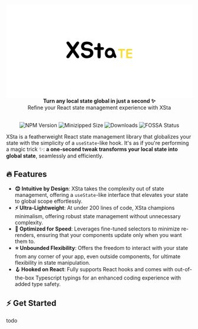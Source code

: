 <div align="center">

<svg width="512" height="256" viewBox="0 0 512 256" fill="none" xmlns="http://www.w3.org/2000/svg">
<rect width="512" height="256" fill="white"/>
<path d="M200.056 141.112C200.525 141.965 200.717 142.712 200.632 143.352C200.589 143.992 200.525 144.525 200.44 144.952C200.312 145.421 199.992 145.827 199.48 146.168C199.011 146.467 198.477 146.701 197.88 146.872C197.112 147.085 196.472 147.128 195.96 147C195.32 146.872 194.787 146.659 194.36 146.36C194.104 146.147 193.869 145.955 193.656 145.784C193.443 145.571 193.229 145.379 193.016 145.208C192.803 144.995 192.611 144.803 192.44 144.632C192.269 144.461 192.141 144.291 192.056 144.12C191.971 143.949 191.885 143.843 191.8 143.8C191.757 143.715 191.715 143.651 191.672 143.608L183.16 131.32L174.712 143.608C174.669 143.651 174.605 143.715 174.52 143.8C174.477 143.843 174.392 143.949 174.264 144.12C174.179 144.291 174.051 144.461 173.88 144.632C173.752 144.803 173.603 144.995 173.432 145.208C173.219 145.379 172.984 145.571 172.728 145.784C172.472 145.955 172.237 146.147 172.024 146.36C171.768 146.531 171.491 146.659 171.192 146.744C170.936 146.829 170.68 146.915 170.424 147C169.869 147.128 169.272 147.085 168.632 146.872C167.309 146.573 166.392 145.933 165.88 144.952C165.624 144.44 165.517 143.907 165.56 143.352C165.603 142.755 165.731 142.157 165.944 141.56C166.2 140.963 166.477 140.387 166.776 139.832C167.117 139.277 167.459 138.744 167.8 138.232C167.971 138.019 168.12 137.827 168.248 137.656C168.419 137.485 168.589 137.293 168.76 137.08C169.315 136.355 169.848 135.629 170.36 134.904C170.872 134.136 171.427 133.325 172.024 132.472L177.976 123.832L169.208 111.16L168.44 110.072C168.269 109.816 168.099 109.581 167.928 109.368C167.757 109.155 167.587 108.899 167.416 108.6C167.245 108.387 167.075 108.152 166.904 107.896C166.733 107.64 166.584 107.341 166.456 107C166.328 106.744 166.2 106.509 166.072 106.296C165.987 106.04 165.901 105.741 165.816 105.4C165.688 104.888 165.645 104.419 165.688 103.992C165.816 103.437 166.093 102.968 166.52 102.584C166.691 102.371 166.883 102.2 167.096 102.072C167.352 101.944 167.587 101.816 167.8 101.688C168.227 101.517 168.611 101.389 168.952 101.304C169.293 101.219 169.656 101.176 170.04 101.176C170.808 101.219 171.533 101.496 172.216 102.008C173.069 102.563 173.837 103.245 174.52 104.056C174.819 104.525 175.117 104.973 175.416 105.4C175.715 105.784 176.035 106.189 176.376 106.616L176.44 106.872C177.507 108.28 178.467 109.645 179.32 110.968C180.216 112.248 181.197 113.613 182.264 115.064C182.435 115.277 182.584 115.491 182.712 115.704C182.84 115.917 182.989 116.131 183.16 116.344C183.331 116.131 183.48 115.917 183.608 115.704C183.736 115.491 183.885 115.277 184.056 115.064C185.037 113.613 185.976 112.248 186.872 110.968C187.811 109.645 188.792 108.28 189.816 106.872L189.944 106.616C190.285 106.189 190.605 105.784 190.904 105.4C191.245 104.973 191.565 104.525 191.864 104.056C192.547 103.245 193.315 102.563 194.168 102.008C194.808 101.496 195.533 101.219 196.344 101.176C197.027 101.176 197.752 101.347 198.52 101.688C199.032 101.987 199.416 102.285 199.672 102.584C200.184 102.968 200.504 103.437 200.632 103.992C200.675 104.419 200.632 104.888 200.504 105.4C200.419 105.741 200.312 106.04 200.184 106.296C200.099 106.509 199.949 106.744 199.736 107C199.48 107.64 199.203 108.173 198.904 108.6C198.733 108.899 198.563 109.155 198.392 109.368C198.221 109.581 198.072 109.816 197.944 110.072L197.176 111.16L188.344 123.832L194.296 132.472L197.752 137.336C198.136 137.976 198.52 138.595 198.904 139.192C199.288 139.789 199.672 140.429 200.056 141.112ZM238.962 128.376C239.175 128.973 239.325 129.656 239.41 130.424C239.538 131.149 239.602 131.896 239.602 132.664C239.602 133.432 239.538 134.2 239.41 134.968C239.325 135.693 239.197 136.333 239.026 136.888C238.343 139.277 236.978 141.283 234.93 142.904C232.882 144.483 230.535 145.635 227.89 146.36C225.287 147.085 222.578 147.341 219.762 147.128C216.989 146.915 214.514 146.211 212.338 145.016C210.973 144.248 209.799 143.309 208.818 142.2C207.837 141.091 207.005 139.853 206.322 138.488C206.066 138.019 205.895 137.485 205.81 136.888C205.767 136.248 205.831 135.651 206.002 135.096C206.173 134.499 206.45 133.987 206.834 133.56C207.218 133.091 207.751 132.771 208.434 132.6C208.861 132.515 209.33 132.472 209.842 132.472C210.397 132.472 210.93 132.557 211.442 132.728C211.954 132.856 212.423 133.091 212.85 133.432C213.277 133.731 213.618 134.157 213.874 134.712C214.343 135.608 215.005 136.44 215.858 137.208C216.754 137.933 217.693 138.531 218.674 139C220.082 139.469 221.49 139.661 222.898 139.576C224.349 139.491 225.65 139.171 226.802 138.616C227.997 138.061 228.957 137.315 229.682 136.376C230.407 135.395 230.77 134.285 230.77 133.048C230.77 132.024 230.621 131.192 230.322 130.552C230.023 129.869 229.597 129.315 229.042 128.888C228.53 128.419 227.89 128.035 227.122 127.736C226.397 127.437 225.586 127.181 224.69 126.968C223.666 126.755 222.621 126.605 221.554 126.52C220.53 126.435 219.485 126.328 218.418 126.2C217.351 126.072 216.306 125.901 215.282 125.688C214.258 125.475 213.255 125.155 212.274 124.728C210.311 123.917 208.818 122.68 207.794 121.016C206.77 119.352 206.151 117.56 205.938 115.64C205.767 113.72 206.002 111.821 206.642 109.944C207.282 108.024 208.306 106.381 209.714 105.016C211.079 103.779 212.701 102.904 214.578 102.392C216.498 101.837 218.61 101.517 220.914 101.432C222.194 101.389 223.474 101.432 224.754 101.56C226.077 101.688 227.335 101.901 228.53 102.2C229.767 102.499 230.898 102.883 231.922 103.352C232.989 103.821 233.906 104.376 234.674 105.016C235.229 105.443 235.783 106.019 236.338 106.744C236.893 107.427 237.319 108.173 237.618 108.984C237.917 109.752 238.002 110.499 237.874 111.224C237.789 111.949 237.341 112.568 236.53 113.08C235.847 113.507 235.186 113.699 234.546 113.656C233.949 113.571 233.373 113.379 232.818 113.08C232.263 112.739 231.73 112.355 231.218 111.928C230.706 111.501 230.237 111.117 229.81 110.776C228.658 109.923 227.229 109.347 225.522 109.048C223.815 108.749 222.215 108.685 220.722 108.856C219.783 108.984 218.909 109.197 218.098 109.496C217.287 109.795 216.583 110.2 215.986 110.712C215.431 111.224 214.983 111.864 214.642 112.632C214.343 113.357 214.237 114.189 214.322 115.128C214.365 115.811 214.557 116.387 214.898 116.856C215.282 117.325 215.73 117.709 216.242 118.008C216.797 118.307 217.394 118.541 218.034 118.712C218.674 118.883 219.314 119.011 219.954 119.096C221.874 119.352 223.794 119.544 225.714 119.672C227.634 119.8 229.511 120.227 231.346 120.952C233.223 121.677 234.823 122.659 236.146 123.896C237.469 125.133 238.407 126.627 238.962 128.376ZM268.638 118.776C268.979 119.587 269.001 120.483 268.702 121.464C268.446 122.445 267.955 123.085 267.23 123.384C266.846 123.555 266.334 123.704 265.694 123.832C265.054 123.917 264.35 124.003 263.582 124.088C262.857 124.173 262.131 124.237 261.406 124.28C260.681 124.323 260.062 124.344 259.55 124.344C259.593 125.624 259.635 126.947 259.678 128.312C259.721 129.635 259.763 130.936 259.806 132.216C259.849 133.496 259.87 134.733 259.87 135.928C259.87 137.08 259.849 138.125 259.806 139.064C259.806 139.704 259.806 140.451 259.806 141.304C259.806 142.115 259.742 142.904 259.614 143.672C259.529 144.44 259.379 145.123 259.166 145.72C258.953 146.275 258.633 146.637 258.206 146.808C256.883 147.363 255.667 147.512 254.558 147.256C253.491 147.043 252.723 146.595 252.254 145.912C251.913 145.357 251.657 144.717 251.486 143.992C251.315 143.224 251.187 142.456 251.102 141.688C251.059 140.877 251.038 140.109 251.038 139.384C251.081 138.616 251.102 137.955 251.102 137.4C251.145 135.608 251.166 133.581 251.166 131.32C251.209 129.016 251.23 126.712 251.23 124.408H250.27C249.758 124.408 249.097 124.408 248.286 124.408C247.518 124.365 246.729 124.301 245.918 124.216C245.15 124.088 244.425 123.939 243.742 123.768C243.059 123.555 242.569 123.256 242.27 122.872C241.801 122.317 241.502 121.72 241.374 121.08C241.289 120.44 241.331 119.843 241.502 119.288C241.715 118.691 242.035 118.179 242.462 117.752C242.889 117.283 243.379 116.984 243.934 116.856C244.702 116.643 245.79 116.536 247.198 116.536C248.606 116.493 249.929 116.493 251.166 116.536C251.123 116.109 251.102 115.704 251.102 115.32C251.102 114.893 251.081 114.488 251.038 114.104C250.995 113.592 250.974 112.952 250.974 112.184C250.974 111.373 251.017 110.584 251.102 109.816C251.23 109.005 251.422 108.259 251.678 107.576C251.934 106.851 252.297 106.296 252.766 105.912C253.406 105.4 254.046 105.123 254.686 105.08C255.369 104.995 255.987 105.08 256.542 105.336C257.139 105.592 257.63 105.976 258.014 106.488C258.441 106.957 258.739 107.491 258.91 108.088C259.038 108.6 259.145 109.219 259.23 109.944C259.315 110.627 259.358 111.352 259.358 112.12C259.401 112.888 259.422 113.656 259.422 114.424C259.422 115.192 259.422 115.896 259.422 116.536H260.062C260.702 116.536 261.449 116.515 262.302 116.472C263.155 116.429 263.987 116.451 264.798 116.536C265.651 116.621 266.419 116.835 267.102 117.176C267.785 117.475 268.297 118.008 268.638 118.776ZM278.798 120.056C280.078 119.416 281.422 118.968 282.83 118.712C284.238 118.413 285.625 118.349 286.99 118.52C288.398 118.648 289.742 119.011 291.022 119.608C292.302 120.163 293.497 120.973 294.606 122.04C295.715 123.149 296.569 124.365 297.166 125.688C297.763 127.011 298.19 128.483 298.446 130.104C298.617 131.213 298.894 132.237 299.278 133.176C299.662 134.115 300.067 135.053 300.494 135.992C300.963 136.931 301.39 137.869 301.774 138.808C302.201 139.747 302.542 140.728 302.798 141.752C303.011 142.733 302.926 143.693 302.542 144.632C302.201 145.528 301.475 146.083 300.366 146.296C299.726 146.424 299.107 146.381 298.51 146.168C297.955 145.912 297.443 145.571 296.974 145.144C296.505 144.675 296.078 144.184 295.694 143.672C295.353 143.117 295.033 142.605 294.734 142.136C293.753 143.416 292.686 144.419 291.534 145.144C290.382 145.827 288.995 146.275 287.374 146.488C286.009 146.659 284.707 146.701 283.47 146.616C282.233 146.531 280.91 146.296 279.502 145.912C277.667 145.443 276.153 144.632 274.958 143.48C273.806 142.285 272.91 140.92 272.27 139.384C271.673 137.805 271.353 136.12 271.31 134.328C271.267 132.536 271.481 130.765 271.95 129.016C272.547 126.712 273.443 124.835 274.638 123.384C275.833 121.933 277.219 120.824 278.798 120.056ZM280.398 127.544C279.801 128.141 279.331 128.845 278.99 129.656C278.649 130.467 278.435 131.32 278.35 132.216C278.307 133.112 278.393 134.008 278.606 134.904C278.819 135.8 279.161 136.589 279.63 137.272C280.057 137.869 280.782 138.381 281.806 138.808C282.83 139.192 283.897 139.427 285.006 139.512C286.286 139.597 287.395 139.256 288.334 138.488C289.315 137.72 290.041 136.76 290.51 135.608C291.022 134.413 291.257 133.155 291.214 131.832C291.171 130.467 290.809 129.229 290.126 128.12C289.614 127.309 288.931 126.712 288.078 126.328C287.267 125.944 286.393 125.752 285.454 125.752C284.515 125.709 283.577 125.859 282.638 126.2C281.742 126.499 280.995 126.947 280.398 127.544Z" fill="black"/>
<path d="M326.875 122.628C327.139 122.94 327.271 123.264 327.271 123.6C327.271 123.744 327.259 123.9 327.235 124.068C327.235 124.212 327.223 124.344 327.199 124.464C327.127 124.728 326.971 124.98 326.73 125.22C326.539 125.364 326.275 125.472 325.939 125.544C325.771 125.592 325.603 125.628 325.435 125.652C325.267 125.676 325.087 125.712 324.895 125.76C324.727 125.784 324.559 125.796 324.391 125.796C324.223 125.796 324.043 125.796 323.851 125.796H322.015C321.583 125.82 321.151 125.832 320.719 125.832C320.311 125.832 319.903 125.832 319.495 125.832C319.519 126.576 319.531 127.38 319.531 128.244C319.531 129.084 319.519 130.068 319.495 131.196C319.495 132.324 319.483 133.632 319.459 135.12C319.459 136.608 319.459 138.336 319.459 140.304V143.04C319.459 143.28 319.471 143.46 319.495 143.58C319.495 143.676 319.495 143.772 319.495 143.868C319.495 143.94 319.483 144.036 319.459 144.156C319.411 144.372 319.375 144.624 319.351 144.912C319.351 145.032 319.339 145.152 319.315 145.272C319.291 145.368 319.255 145.476 319.207 145.596C319.111 145.692 319.063 145.764 319.063 145.812L318.955 146.028C318.835 146.268 318.607 146.496 318.271 146.712C317.743 146.976 317.155 147.036 316.507 146.892C316.099 146.844 315.787 146.736 315.571 146.568C315.355 146.352 315.199 146.136 315.103 145.92C314.959 145.656 314.875 145.404 314.851 145.164C314.779 144.948 314.743 144.72 314.743 144.48V125.976C314.599 125.976 314.299 125.976 313.843 125.976C313.387 125.976 312.895 125.976 312.367 125.976C311.863 125.952 311.383 125.928 310.927 125.904C310.471 125.88 310.159 125.856 309.991 125.832C309.847 125.808 309.619 125.772 309.307 125.724C309.019 125.676 308.779 125.628 308.587 125.58C308.083 125.436 307.687 125.208 307.399 124.896C307.135 124.584 307.003 124.236 307.003 123.852C307.003 123.708 307.003 123.564 307.003 123.42C307.003 123.276 307.027 123.144 307.075 123.024C307.147 122.736 307.339 122.496 307.651 122.304C307.747 122.232 307.891 122.148 308.083 122.052C308.299 121.932 308.503 121.848 308.695 121.8C308.983 121.704 309.343 121.632 309.775 121.584C309.967 121.56 310.159 121.548 310.351 121.548C310.543 121.548 310.747 121.548 310.963 121.548C311.803 121.548 312.595 121.548 313.339 121.548C314.107 121.548 314.911 121.536 315.751 121.512C317.143 121.488 318.523 121.488 319.891 121.512C321.283 121.512 322.663 121.536 324.031 121.584C324.343 121.608 324.643 121.644 324.931 121.692C325.219 121.74 325.507 121.824 325.795 121.944C326.011 122.016 326.215 122.112 326.407 122.232C326.599 122.328 326.755 122.46 326.875 122.628ZM335.067 125.832L334.995 131.484H336.435C337.419 131.46 338.295 131.448 339.063 131.448C339.831 131.448 340.683 131.46 341.619 131.484H341.799C342.087 131.484 342.363 131.496 342.627 131.52C342.915 131.52 343.191 131.52 343.455 131.52C343.743 131.544 344.019 131.592 344.283 131.664C344.547 131.712 344.811 131.772 345.075 131.844C345.483 131.988 345.819 132.204 346.083 132.492C346.323 132.804 346.443 133.152 346.443 133.536C346.443 133.656 346.443 133.8 346.443 133.968C346.443 134.112 346.419 134.244 346.371 134.364C346.323 134.628 346.167 134.868 345.903 135.084C345.783 135.252 345.555 135.372 345.219 135.444C344.907 135.54 344.595 135.6 344.283 135.624C343.947 135.696 343.611 135.732 343.275 135.732H341.583L334.923 135.768L334.851 142.824L342.015 142.896H343.707C343.899 142.896 344.079 142.896 344.247 142.896C344.415 142.896 344.571 142.908 344.715 142.932C344.907 142.98 345.075 143.016 345.219 143.04C345.387 143.04 345.543 143.064 345.687 143.112C345.975 143.208 346.215 143.34 346.407 143.508C346.647 143.748 346.803 144 346.875 144.264C346.899 144.384 346.911 144.516 346.911 144.66C346.935 144.78 346.935 144.912 346.911 145.056C346.911 145.44 346.791 145.788 346.551 146.1C346.263 146.436 345.927 146.652 345.543 146.748C345.039 146.964 344.487 147.072 343.887 147.072C343.623 147.096 343.347 147.108 343.059 147.108C342.771 147.108 342.495 147.12 342.231 147.144H342.015C340.143 147.192 338.199 147.192 336.183 147.144C335.703 147.144 335.319 147.132 335.031 147.108C334.743 147.108 334.479 147.108 334.239 147.108C334.023 147.108 333.795 147.108 333.555 147.108C333.315 147.108 333.003 147.108 332.619 147.108C332.067 147.156 331.611 147.06 331.251 146.82C330.987 146.652 330.783 146.424 330.639 146.136C330.567 146.064 330.531 145.992 330.531 145.92C330.507 145.872 330.483 145.836 330.459 145.812C330.435 145.788 330.411 145.752 330.387 145.704C330.339 145.584 330.303 145.464 330.279 145.344C330.255 145.2 330.243 145.068 330.243 144.948C330.219 144.828 330.195 144.708 330.171 144.588C330.171 144.468 330.159 144.348 330.135 144.228V143.652C330.135 143.556 330.135 143.46 330.135 143.364C330.159 143.268 330.171 143.172 330.171 143.076V140.268L330.243 135.084V130.296C330.243 129.432 330.243 128.664 330.243 127.992C330.267 127.32 330.291 126.588 330.315 125.796V125.616C330.339 125.352 330.351 125.112 330.351 124.896C330.375 124.656 330.387 124.416 330.387 124.176C330.411 123.696 330.543 123.228 330.783 122.772C330.879 122.58 330.975 122.412 331.071 122.268C331.191 122.124 331.347 122.004 331.539 121.908C331.899 121.692 332.271 121.584 332.655 121.584C332.847 121.584 332.991 121.596 333.087 121.62V121.584C333.519 121.584 333.867 121.584 334.131 121.584C334.395 121.584 334.647 121.584 334.887 121.584C335.151 121.584 335.427 121.584 335.715 121.584C336.003 121.56 336.399 121.548 336.903 121.548C337.863 121.524 338.775 121.512 339.639 121.512C340.503 121.512 341.391 121.524 342.303 121.548H342.447C342.711 121.572 342.987 121.584 343.275 121.584C343.563 121.584 343.839 121.596 344.103 121.62C344.367 121.62 344.631 121.656 344.895 121.728C345.159 121.776 345.423 121.848 345.687 121.944C346.095 122.064 346.431 122.268 346.695 122.556C346.911 122.892 347.019 123.228 347.019 123.564C347.019 123.708 347.019 123.852 347.019 123.996C347.019 124.116 346.995 124.236 346.947 124.356C346.923 124.596 346.779 124.848 346.515 125.112C346.419 125.16 346.311 125.22 346.191 125.292C346.095 125.364 345.975 125.424 345.831 125.472C345.687 125.52 345.531 125.556 345.363 125.58C345.219 125.58 345.075 125.592 344.931 125.616C344.739 125.664 344.559 125.688 344.391 125.688C344.247 125.688 344.079 125.688 343.887 125.688H342.267L335.067 125.724V125.832Z" fill="#fadc39"/>
</svg>

<div align="center"><strong>Turn any local state global in just a second ✨</strong></div>
<div align="center">Refine your React state management experience with XSta</div>
<br/>

![NPM Version](https://badgen.net/npm/v/xsta) ![Minizipped Size](https://badgen.net/bundlephobia/minzip/xsta) ![Downloads](https://img.shields.io/npm/dm/xsta.svg) ![FOSSA Status](https://app.fossa.com/api/projects/git%2Bgithub.com%2Fidootop%2Fxsta.svg?type=small)

</div>

XSta is a featherweight React state management library that globalizes your state with the simplicity of a `useState`-like hook. It's as if you're performing a magic trick ✨: **a one-second tweak transforms your local state into global state**, seamlessly and efficiently.

## 🔥 Features

- **😊 Intuitive by Design**: XSta takes the complexity out of state management, offering a `useState`-like interface that elevates your state to global scope effortlessly.
- **⚡️ Ultra-Lightweight**: At under 200 lines of code, XSta champions minimalism, offering robust state management without unnecessary complexity.
- **💪 Optimized for Speed**: Leverages fine-tuned selectors to minimize re-renders, ensuring that your components update only when you want them to.
- **⭐️ Unbounded Flexibility**: Offers the freedom to interact with your state from any corner of your app, even outside components, for ultimate flexibility in state manipulation.
- **🪝 Hooked on React**: Fully supports React hooks and comes with out-of-the-box Typescript typings for an enhanced coding experience with added type safety.

## ⚡️ Get Started

todo